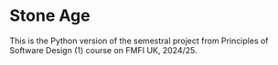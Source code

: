 # Stone Age

This is the Python version of the semestral project from Principles of Software Design (1) course on FMFI UK, 2024/25. 
